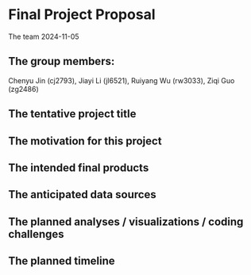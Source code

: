 Final Project Proposal
================
The team
2024-11-05

## The group members:

Chenyu Jin (cj2793), Jiayi Li (jl6521), Ruiyang Wu (rw3033), Ziqi Guo
(zg2486)

## The tentative project title

## The motivation for this project

## The intended final products

## The anticipated data sources

## The planned analyses / visualizations / coding challenges

## The planned timeline
